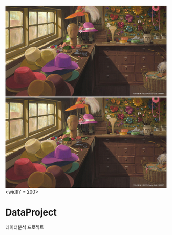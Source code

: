 <img src='images/howl의움직이는 성.jpg'> </img>
<img src='images/howl의움직이는 성.jpg'> <width' = 200> </img>

# DataProject
데이터분석 프로젝트
